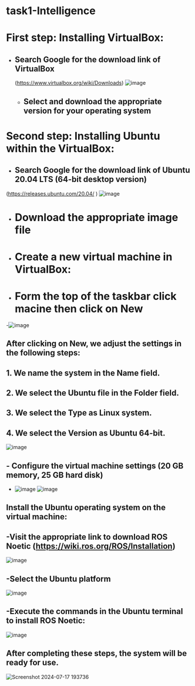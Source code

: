 # task1-Intelligence
# First step: Installing VirtualBox:
- ## Search Google for the download link of VirtualBox
  (https://www.virtualbox.org/wiki/Downloads)
  ![image](https://github.com/user-attachments/assets/fe9d424c-5f28-4efc-b3c2-52bfdf4bf333)
  - ## Select and download the appropriate version for your operating system
 
 # Second step: Installing Ubuntu within the VirtualBox:
- ## Search Google for the download link of Ubuntu 20.04 LTS (64-bit desktop version)
(https://releases.ubuntu.com/20.04/ )
![image](https://github.com/user-attachments/assets/ffff0f33-b25e-451d-8a66-79c56c36cc58)
- # Download the appropriate image file
- # Create a new virtual machine in VirtualBox:
- # Form the top of the taskbar click macine then click on New
-![image](https://github.com/user-attachments/assets/24cf033c-be3b-448a-ad06-c4afb2b7537e)
## After clicking on New, we adjust the settings in the following steps:
## 1. We name the system in the Name field.
## 2. We select the Ubuntu file in the Folder field.
## 3. We select the Type as Linux system.
## 4. We select the Version as Ubuntu 64-bit.
![image](https://github.com/user-attachments/assets/9f85bd6d-d46f-4ef2-9e29-51cf6b573f89)

## - Configure the virtual machine settings (20 GB memory, 25 GB hard disk)
- ![image](https://github.com/user-attachments/assets/542c11e2-3e29-4c5d-a207-f5cd56e47f1b)
![image](https://github.com/user-attachments/assets/efcc9f9a-ea51-437e-83b6-8332d84f6e74)
## Install the Ubuntu operating system on the virtual machine:
## -Visit the appropriate link to download ROS Noetic (https://wiki.ros.org/ROS/Installation)
![image](https://github.com/user-attachments/assets/b224cf6d-a752-49dd-b600-c16af05a1ad2)
## -Select the Ubuntu platform
![image](https://github.com/user-attachments/assets/319a5d6d-5c15-47b7-88d4-9b450f5d6c6a)
## -Execute the commands in the Ubuntu terminal to install ROS Noetic:
![image](https://github.com/user-attachments/assets/1e62e82f-ecf2-4be7-820d-10ac07a9688c)
## After completing these steps, the system will be ready for use.
![Screenshot 2024-07-17 193736](https://github.com/user-attachments/assets/a08e7bea-5015-4c8e-9b6f-4efcbea033e0)





  
